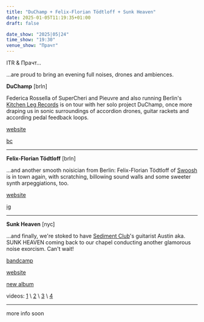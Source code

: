 ```yaml
---
title: "DuChamp + Felix-Florian Tödtloff + Sunk Heaven"
date: 2025-01-05T11:19:35+01:00
draft: false

date_show: "2025|05|24"
time_show: "19:30"
venue_show: "Прачт"
---
```


ITR & Прачт...

...are proud to bring an evening full noises, drones and ambiences.

**DuChamp** [brln]

Federica Rossella of SuperCheri and Pieuvre and also running Berlin's [Kitchen Leg Records](https://kitchenlegrecordsberlin.bandcamp.com) is on tour with her solo project DuChamp, once more draping us in sonic surroundings of accordion drones, guitar rackets and according pedal feedback loops.

[website](https://orange-ear.de/portfolio-items/duchamp/)

[bc](https://duchampdronemusic.bandcamp.com)

---

**Felix-Florian Tödtloff** [brln]

...and another smooth noisician from Berlin: Felix-Florian Tödtloff of [Swoosh](https://soowsh.bandcamp.com) is in town again, with scratching, billowing sound walls and some sweeter synth arpeggiations, too.

[website](https://felixfloriantodtloff.com)

[ig](https://instagram.com/felixfloriantodtloff)

---

**Sunk Heaven** [nyc]

...and finally, we're stoked to have [Sediment Club](https://www.sedimentclub.com/)'s guitarist Austin aka. SUNK HEAVEN coming back to our chapel conducting another glamorous noise exorcism. Can't wait!

[bandcamp](https://sunkheaven.bandcamp.com)

[website](https://austinsleyjulian.com/Sunk-Heaven-One-Sheet)

[new album](https://hotreleases.bandcamp.com/album/off-white-colosseum)

videos:
[1](https://www.youtube.com/watch?v=H69KAFejOVs)
\ [2](https://www.youtube.com/watch?v=of-iaGFrXVw)
\ [3](https://www.youtube.com/watch?v=cI725avlmi0)
\ [4](https://www.youtube.com/watch?v=my4G7KSJP5U)

---

more info soon

<!-- ![DuChamp + Felix-Florian Tödtloff + Sunk Heaven](../../posters/2025-05-24.png) -->
